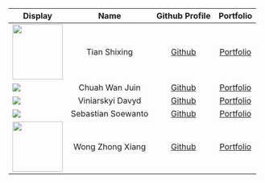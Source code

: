 | Display                                                                                                                                                                                                                                         |        Name        |                 Github Profile                 |                                            Portfolio                                             |
|-------------------------------------------------------------------------------------------------------------------------------------------------------------------------------------------------------------------------------------------------|:------------------:|:----------------------------------------------:|:------------------------------------------------------------------------------------------------:|
| <img src = "https://pbs.twimg.com/media/FmQNqTKaMAA8eEo?format=jpg&name=large" width = "100" height="110"/>                                                                                                                                    |    Tian Shixing    |      [Github](https://github.com/tsx0314)      |    [Portfolio](https://ay2223s2-cs2113-w13-3.github.io/tp/team/tsx0314.html)                     |
| ![](https://via.placeholder.com/100.png?text=Photo)                                                                                                                                                                                             |   Chuah Wan Juin   |      [Github](https://github.com/wanjuin)      |    [Portfolio](https://ay2223s2-cs2113-w13-3.github.io/tp/team/wanjuin.html)                     |
| ![](https://via.placeholder.com/100.png?text=Photo)                                                                                                                                                                                             |  Viniarskyi Davyd  |    [Github](https://github.com/DavidVin357)    |  [Portfolio](https://ay2223s2-cs2113-w13-3.github.io/tp/team/davidvin357.html)                   |
| ![](https://via.placeholder.com/100.png?text=Photo)                                                                                                                                                                                             | Sebastian Soewanto | [Github](https://github.com/SebastianSoewanto) |  [Portfolio](https://ay2223s2-cs2113-w13-3.github.io/tp/team/sebastiansoewanto.html)             |
| <img src = "https://is3-ssl.mzstatic.com/image/thumb/Purple116/v4/dc/6e/43/dc6e4316-4705-9f96-a4d5-6420d8a6b545/AppIcon-0-0-1x_U007emarketing-0-0-0-7-0-0-sRGB-0-0-0-GLES2_U002c0-512MB-85-220-0-0.png/512x512bb.jpg" width = 100 height = 100> |  Wong Zhong Xiang  |  [Github](https://github.com/ZhongXiangWong)   | [Portfolio](https://ay2223s2-cs2113-w13-3.github.io/tp/team/zhongxiangwong.html)                 |
